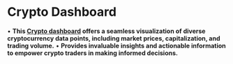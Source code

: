 # Crypto Dashboard
• **This [Crypto dashboard](https://ambreshkumarsaini.github.io/crypto-dashboard/) offers a seamless visualization of diverse cryptocurrency data points, including market prices, capitalization, and trading volume.**
• **Provides invaluable insights and actionable information to empower crypto traders in making informed decisions.**
